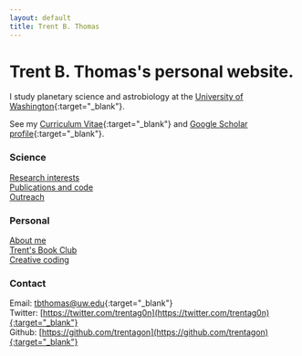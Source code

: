 ```yaml
---
layout: default
title: Trent B. Thomas
---
```

# Trent B. Thomas's personal website.

I study planetary science and astrobiology at the [University of Washington](https://ess.uw.edu/people/trent-thomas/){:target="_blank"}.

See my [Curriculum Vitae](assets/tthomas_cv.pdf){:target="_blank"} and [Google Scholar profile](https://scholar.google.com/citations?user=e_IjiKcAAAAJ&hl=en&authuser=1){:target="_blank"}.

### Science

[Research interests](/pages/research_interests.md) \
[Publications and code](/pages/publications_and_code.md) \
[Outreach](/pages/outreach.md)

### Personal

[About me](/pages/about.md) \
[Trent's Book Club](/pages/trents_book_club.md) \
[Creative coding](/pages/creative_coding.md)

### Contact

Email: [tbthomas@uw.edu](mailto:tbthomas@uw.edu){:target="_blank"} \
Twitter: [https://twitter.com/trentag0n](https://twitter.com/trentag0n){:target="_blank"} \
Github: [https://github.com/trentagon](https://github.com/trentagon){:target="_blank"}
